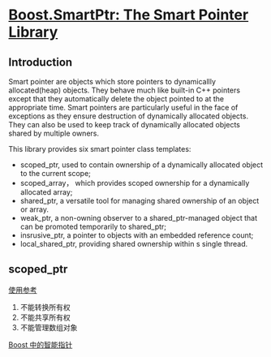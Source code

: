 # [Boost.SmartPtr: The Smart Pointer Library](https://www.boost.org/doc/libs/1_67_0/libs/smart_ptr/doc/html/smart_ptr.html#shared_ptr)

## Introduction
Smart pointer are objects which store pointers to dynamicallly allocated(heap) objects. They behave much like built-in C++ pointers except that they automatically delete the object pointed to at the appropriate time. Smart pointers are particularly useful in the face of exceptions as they ensure destruction of dynamically allocated objects. They can also be used to keep track of dynamically allocated objects shared by multiple owners.


This library provides six smart pointer class templates:
- scoped_ptr, used to contain ownership of a dynamically allocated object to the current scope;
- scoped_array， which provides scoped ownership for a dynamically allocated array;
- shared_ptr, a versatile tool for managing shared ownership of an object or array.
- weak_ptr, a non-owning observer to a shared_ptr-managed object that can be promoted temporarily to shared_ptr;
- insrusive_ptr, a pointer to objects with an embedded reference count;
- local_shared_ptr, providing shared ownership within s single thread.




## scoped_ptr

[使用参考](http://www.cnblogs.com/TianFang/archive/2008/09/15/1291050.html)
1. 不能转换所有权
2. 不能共享所有权
3. 不能管理数组对象

[Boost 中的智能指针](http://www.cnblogs.com/sld666666/archive/2010/12/16/1908265.html)